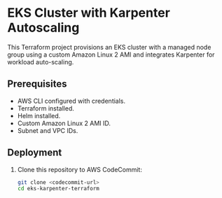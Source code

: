 # EKS Cluster with Karpenter Autoscaling

This Terraform project provisions an EKS cluster with a managed node group using a custom Amazon Linux 2 AMI and integrates Karpenter for workload auto-scaling.

## Prerequisites
- AWS CLI configured with credentials.
- Terraform installed.
- Helm installed.
- Custom Amazon Linux 2 AMI ID.
- Subnet and VPC IDs.

## Deployment
1. Clone this repository to AWS CodeCommit:
   ```bash
   git clone <codecommit-url>
   cd eks-karpenter-terraform